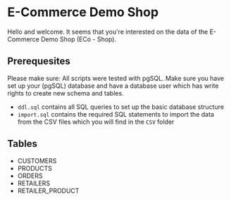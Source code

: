# E-Commerce Demo Shop
Hello and welcome. It seems that you're interested on the data of the E-Commerce Demo Shop (ECo - Shop). 

## Prerequesites
Please make sure: All scripts were tested with pgSQL.
Make sure you have set up your (pgSQL) database and have a database user which has write rights to create new schema and tables. 

- `ddl.sql` contains all SQL queries to set up the basic database structure
- `import.sql` contains the required SQL statements to import the data from the CSV files which you will find in the `CSV` folder

## Tables
- CUSTOMERS
- PRODUCTS
- ORDERS
- RETAILERS
- RETAILER_PRODUCT